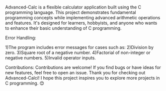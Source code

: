 Advanced-Calc is a flexible calculator application built using the C programming language. This project demonstrates fundamental programming concepts while implementing advanced arithmetic operations and features. It's designed for learners, hobbyists, and anyone who wants to enhance their basic understanding of C programming.

Error Handling:

1)The program includes error messages for cases such as:
2)Division by zero.
3)Square root of a negative number.
4)Factorial of non-integer or negative numbers.
5)Invalid operator inputs.

Contributions: Contributions are welcome! If you find bugs or have ideas for new features, feel free to open an issue.
Thank you for checking out Advanced-Calci! I hope this project inspires you to explore more projects in C programming. 😊
